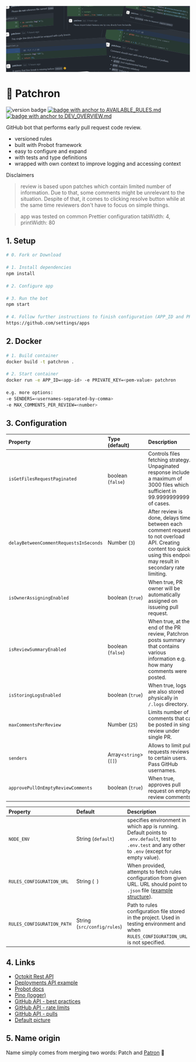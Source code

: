 <img src="./.github/images/banner.png" alt="banner image">

# 🐶 Patchron

<p>
<img src="https://img.shields.io/badge/1.1.1-ffa06b" alt="version badge"/>
<a href="./.github/AVAILABLE_RULES.md" target="_blank">
    <img src="https://img.shields.io/badge/--%3E%20List%20of%20available%20rules%20%3C---65f9a0" alt="badge with anchor to AVAILABLE_RULES.md"/>
</a> <a href="./.github/DEV_OVERVIEW.md" target="_blank">
    <img src="https://img.shields.io/badge/--%3E%20For%20Developer%20%3C---a175e8" alt="badge with anchor to DEV_OVERVIEW.md "/>
</a>
</p>

<p align="justify">
GitHub bot that performs early pull request code review.
</p>

-   versioned rules
-   built with Probot framework
-   easy to configure and expand
-   with tests and type definitions
-   wrapped with own context to improve logging and accessing context

Disclaimers

> review is based upon patches which contain limited number of information. Due to that, some comments might be unrelevant to the situation. Despite of that, it comes to clicking resolve button while at the same time reviewers don't have to focus on simple things.

> app was tested on common Prettier configuration tabWidth: 4, printWidth: 80

## 1. Setup

```sh
# 0. Fork or Download

# 1. Install dependencies
npm install

# 2. Configure app

# 3. Run the bot
npm start

# 4. Follow further instructions to finish configuration (APP_ID and PRIVATE_KEY in .env)
https://github.com/settings/apps

```

## 2. Docker

```sh
# 1. Build container
docker build -t patchron .

# 2. Start container
docker run -e APP_ID=<app-id> -e PRIVATE_KEY=<pem-value> patchron

e.g. more options:
-e SENDERS=<usernames-separated-by-comma>
-e MAX_COMMENTS_PER_REVIEW=<number>
```

## 3. Configuration

| Property                               | Type (default)               | Description                                                                                                                                                                 |
| :------------------------------------- | :--------------------------- | :-------------------------------------------------------------------------------------------------------------------------------------------------------------------------- |
| `isGetFilesRequestPaginated`           | boolean (`false`)            | Controls files fetching strategy. Unpaginated response includes a maximum of 3000 files which is sufficient in 99.9999999999% of cases.                                     |
| `delayBetweenCommentRequestsInSeconds` | Number (`3`)                 | After review is done, delays time between each comment request to not overload API. Creating content too quickly using this endpoint may result in secondary rate limiting. |
| `isOwnerAssigningEnabled`              | boolean (`true`)             | When true, PR owner will be automatically assigned on issueing pull request.                                                                                                |
| `isReviewSummaryEnabled`               | boolean (`false`)            | When true, at the end of the PR review, Patchron posts summary that contains various information e.g. how many comments were posted.                                        |
| `isStoringLogsEnabled`                 | boolean (`true`)             | When true, logs are also stored physically in `/.logs` directory.                                                                                                           |
| `maxCommentsPerReview`                 | Number (`25`)                | Limits number of comments that can be posted in single review under single PR.                                                                                              |
| `senders`                              | Array&lt;`string`&gt; (`[]`) | Allows to limit pull requests reviews to certain users. Pass GitHub usernames.                                                                                              |
| `approvePullOnEmptyReviewComments`     | boolean (`true`)             | When true, approves pull request on empty review comments.                                                                                                                  |

| Property                   | Default                     | Description                                                                                                                                            |
| :------------------------- | :-------------------------- | :----------------------------------------------------------------------------------------------------------------------------------------------------- |
| `NODE_ENV`                 | String (`default`)          | specifies environment in which app is running. Default points to `.env.default`, test to `.env.test` and any other to `.env` (except for empty value). |
| `RULES_CONFIGURATION_URL`  | String (` `)                | When provided, attempts to fetch rules configuration from given URL. URL should point to `.json` file ([example structure](./src/config/rules.json)).  |
| `RULES_CONFIGURATION_PATH` | String (`src/config/rules`) | Path to rules configuration file stored in the project. Used in testing environment and when `RULES_CONFIGURATION_URL` is not specified.               |

## 4. Links

-   [Octokit Rest API](https://octokit.github.io/rest.js)
-   [Deployments API example](https://developer.github.com/v3/repos/deployments/)
-   [Probot docs](https://probot.github.io/docs/)
-   [Pino (logger)](https://getpino.io/#/)
-   [GitHub API - best practices](https://docs.github.com/en/rest/guides/best-practices-for-integrators)
-   [GitHub API - rate limits](https://docs.github.com/en/developers/apps/building-github-apps/rate-limits-for-github-apps)
-   [GitHub API - pulls](https://docs.github.com/en/rest/reference/pulls)
-   [Default picture](https://pixabay.com/vectors/dog-pet-hound-black-eye-animal-151123/)

## 5. Name origin

Name simply comes from merging two words: Patch and [Patron](<https://en.wikipedia.org/wiki/Patron_(dog)>) 🐶
